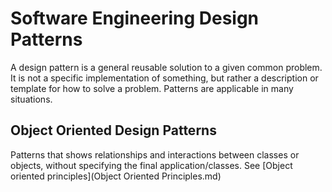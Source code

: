 # Software Engineering Design Patterns
A design pattern is a general reusable solution to a given common problem. It is not a specific implementation of something, but rather a description or template for how to solve a problem. Patterns are applicable in many situations.

## Object Oriented Design Patterns
Patterns that shows relationships and interactions between classes or objects, without specifying the final application/classes. See [Object oriented principles](Object Oriented Principles.md)
